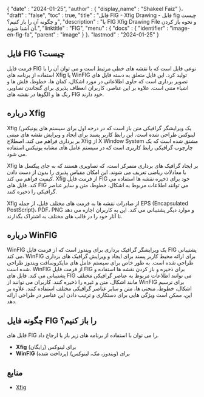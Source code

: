 {
  "date" : "2024-01-25",
  "author" : {
    "display_name" : "Shakeel Faiz"
}،
  "draft" : "false",
  "toc" : true,
  "title" : "فایل FIG - Xfig Drawing - فایل fig چیست و چگونه آن را باز کنیم؟",
  "description" : "با FIG Xfig Drawing File و نحوه باز کردن آن آشنا شوید.",
  "linktitle" : "FIG",
  "menu" : {
    "docs" : {
      "identifier" : "image-en-fig-fa",
      "parent" : "image"
}
}،
  "lastmod" : "2024-01-25"
}

## فایل FIG چیست؟

فرمت فایل FIG نوعی فایل است که با نقشه های خطی مرتبط است و می توان آن را با استفاده از برنامه های Xfig یا WinFIG تولید کرد. این فایل متعلق به دسته فایل های تصویر برداری است که حاوی اطلاعاتی در مورد اشکال، کمان ها، خطوط، فلش ها و اشیاء متنی است. علاوه بر این عناصر، کاربران انعطاف پذیری برای گنجاندن تصاویر، رنگ ها و الگوها در نقشه های FIG خود دارند.

## درباره Xfig

Xfig یک ویرایشگر گرافیکی متن باز است که در درجه اول برای سیستم های یونیکس/لینوکس طراحی شده است. این رابط کاربر پسند برای ایجاد و ویرایش نقشه های مبتنی بر برداری فراهم می کند. اصطلاح Xfig از X Window System مشتق شده است که یک چارچوب گرافیکی رابط کاربری است که در سیستم عامل های مشابه یونیکس استفاده می شود.

Xfig بر ایجاد گرافیک های برداری متمرکز است، که تصاویری هستند که به جای پیکسل ها با معادلات ریاضی تعریف می شوند. این امکان مقیاس پذیری را بدون از دست دادن کیفیت فراهم می کند. Xfig از فرمت فایل FIG خود برای ذخیره نقشه ها استفاده می کند. فایل های FIG می توانند اطلاعات مربوط به اشکال، خطوط، متن و سایر عناصر گرافیکی را ذخیره کنند.

Xfig از صادرات نقشه ها به فرمت های مختلف فایل، از جمله EPS (Encapsulated PostScript)، PDF، PNG و موارد دیگر پشتیبانی می کند. این به کاربران اجازه می دهد تا آثار خود را در قالب های مختلف به اشتراک بگذارند.

## درباره WinFIG

WinFIG یک ویرایشگر گرافیک برداری برای ویندوز است که از فرمت فایل FIG پشتیبانی می کند. WinFIG برای ارائه محیط کاربر پسند برای ایجاد و ویرایش گرافیک های برداری طراحی شده است. به طور خاص برای سیستم عامل های مایکروسافت ویندوز طراحی شده است. WinFIG از فرمت فایل FIG برای ذخیره و باز کردن نقشه ها استفاده و پشتیبانی می کند. فایل های FIG می توانند اطلاعات مربوط به عناصر گرافیکی مختلف مانند اشکال، متن و غیره را ذخیره کنند. کاربران می توانند از WinFIG برای ترسیم اشکال، خطوط، منحنی ها، متن و سایر عناصر گرافیکی مختلف استفاده کنند. علاوه بر این، ممکن است ویژگی هایی برای دستکاری و ترتیب دادن این عناصر در طراحی ارائه دهد.

## چگونه فایل FIG را باز کنیم؟

فایل های FIG را می توان با استفاده از برنامه های زیر باز یا ارجاع داد.

- **Xfig** (رایگان) برای لینوکس
- **WinFIG** (پرداخت شده) برای (ویندوز، مک، لینوکس)

## منابع
* [Xfig](https://en.wikipedia.org/wiki/Xfig)


